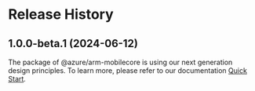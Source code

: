 # Release History
    
## 1.0.0-beta.1 (2024-06-12)

The package of @azure/arm-mobilecore is using our next generation design principles. To learn more, please refer to our documentation [Quick Start](https://aka.ms/azsdk/js/mgmt/quickstart).
